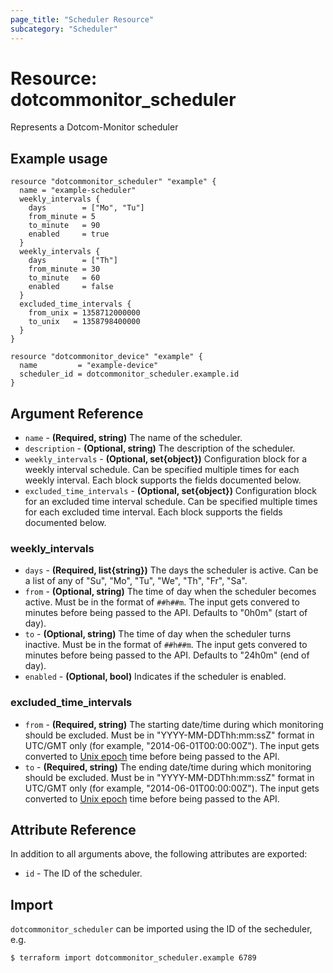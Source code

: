 ```yaml
---
page_title: "Scheduler Resource"
subcategory: "Scheduler"
---
```

# Resource: dotcommonitor_scheduler
Represents a Dotcom-Monitor scheduler

## Example usage
```hcl
resource "dotcommonitor_scheduler" "example" {
  name = "example-scheduler"
  weekly_intervals {
    days        = ["Mo", "Tu"]
    from_minute = 5
    to_minute   = 90
    enabled     = true
  }
  weekly_intervals {
    days        = ["Th"]
    from_minute = 30
    to_minute   = 60
    enabled     = false
  }
  excluded_time_intervals {
    from_unix = 1358712000000
    to_unix   = 1358798400000
  } 
}

resource "dotcommonitor_device" "example" {
  name         = "example-device"
  scheduler_id = dotcommonitor_scheduler.example.id
}
```

## Argument Reference
* `name` - **(Required, string)** The name of the scheduler.
* `description` - **(Optional, string)** The description of the scheduler.
* `weekly_intervals` - **(Optional, set{object})** Configuration block for a weekly interval schedule. Can be specified multiple times for each weekly interval. Each block supports the fields documented below.
* `excluded_time_intervals` - **(Optional, set{object})** Configuration block for an excluded time interval schedule. Can be specified multiple times for each excluded time interval. Each block supports the fields documented below.

### weekly_intervals
* `days` - **(Required, list{string})** The days the scheduler is active. Can be a list of any of "Su", "Mo", "Tu", "We", "Th", "Fr", "Sa".
* `from` - **(Optional, string)** The time of day when the scheduler becomes active. Must be in the format of `##h##m`. The input gets convered to minutes before being passed to the API. Defaults to "0h0m" (start of day).
* `to` - **(Optional, string)** The time of day when the scheduler turns inactive. Must be in the format of `##h##m`. The input gets convered to minutes before being passed to the API. Defaults to "24h0m" (end of day).
* `enabled` - **(Optional, bool)** Indicates if the scheduler is enabled.

### excluded_time_intervals
* `from` - **(Required, string)** The starting date/time during which monitoring should be excluded. Must be in "YYYY-MM-DDThh:mm:ssZ" format in UTC/GMT only (for example, "2014-06-01T00:00:00Z"). The input gets converted to [Unix epoch](https://en.wikipedia.org/wiki/Unix_time) time before being passed to the API.
* `to` - **(Required, string)** The ending date/time during which monitoring should be excluded. Must be in "YYYY-MM-DDThh:mm:ssZ" format in UTC/GMT only (for example, "2014-06-01T00:00:00Z"). The input gets converted to [Unix epoch](https://en.wikipedia.org/wiki/Unix_time) time before being passed to the API.

## Attribute Reference
In addition to all arguments above, the following attributes are exported:

* `id` - The ID of the scheduler.

## Import
`dotcommonitor_scheduler` can be imported using the ID of the secheduler, e.g.

```
$ terraform import dotcommonitor_scheduler.example 6789
```

